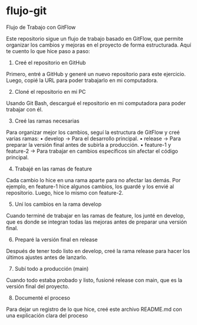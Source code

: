 # flujo-git
Flujo de Trabajo con GitFlow

Este repositorio sigue un flujo de trabajo basado en GitFlow, que permite organizar los cambios y mejoras en el proyecto de forma estructurada. Aquí te cuento lo que hice paso a paso:

1. Creé el repositorio en GitHub

Primero, entré a GitHub y generé un nuevo repositorio para este ejercicio. Luego, copié la URL para poder trabajarlo en mi computadora.

2. Cloné el repositorio en mi PC

Usando Git Bash, descargué el repositorio en mi computadora para poder trabajar con él.

3. Creé las ramas necesarias

Para organizar mejor los cambios, seguí la estructura de GitFlow y creé varias ramas:
	•	develop → Para el desarrollo principal.
	•	release → Para preparar la versión final antes de subirla a producción.
	•	feature-1 y feature-2 → Para trabajar en cambios específicos sin afectar el código principal.

4. Trabajé en las ramas de feature

Cada cambio lo hice en una rama aparte para no afectar las demás. Por ejemplo, en feature-1 hice algunos cambios, los guardé y los envié al repositorio. Luego, hice lo mismo con feature-2.

5. Uní los cambios en la rama develop

Cuando terminé de trabajar en las ramas de feature, los junté en develop, que es donde se integran todas las mejoras antes de preparar una versión final.

6. Preparé la versión final en release

Después de tener todo listo en develop, creé la rama release para hacer los últimos ajustes antes de lanzarlo.

7. Subí todo a producción (main)

Cuando todo estaba probado y listo, fusioné release con main, que es la versión final del proyecto.

8. Documenté el proceso

Para dejar un registro de lo que hice, creé este archivo README.md con una explicación clara del proceso
